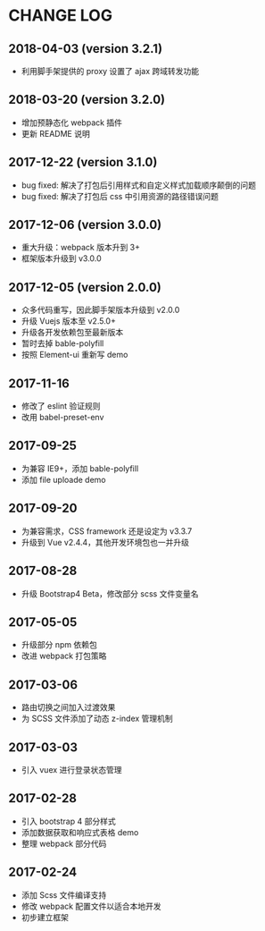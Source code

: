 # CHANGE LOG

## 2018-04-03 (version 3.2.1)
- 利用脚手架提供的 proxy 设置了 ajax 跨域转发功能

## 2018-03-20 (version 3.2.0)
- 增加预静态化 webpack 插件
- 更新 README 说明

## 2017-12-22 (version 3.1.0)
- bug fixed: 解决了打包后引用样式和自定义样式加载顺序颠倒的问题
- bug fixed: 解决了打包后 css 中引用资源的路径错误问题

## 2017-12-06 (version 3.0.0)
- 重大升级：webpack 版本升到 3+
- 框架版本升级到 v3.0.0

## 2017-12-05 (version 2.0.0)
- 众多代码重写，因此脚手架版本升级到 v2.0.0
- 升级 Vuejs 版本至 v2.5.0+
- 升级各开发依赖包至最新版本
- 暂时去掉 bable-polyfill
- 按照 Element-ui 重新写 demo

## 2017-11-16
- 修改了 eslint 验证规则
- 改用 babel-preset-env

## 2017-09-25
- 为兼容 IE9+，添加 bable-polyfill
- 添加 file uploade demo

## 2017-09-20
- 为兼容需求，CSS framework 还是设定为 v3.3.7
- 升级到 Vue v2.4.4，其他开发环境包也一并升级

## 2017-08-28
- 升级 Bootstrap4 Beta，修改部分 scss 文件变量名

## 2017-05-05
- 升级部分 npm 依赖包
- 改进 webpack 打包策略

## 2017-03-06
- 路由切换之间加入过渡效果
- 为 SCSS 文件添加了动态 z-index 管理机制

## 2017-03-03
- 引入 vuex 进行登录状态管理

## 2017-02-28
- 引入 bootstrap 4 部分样式
- 添加数据获取和响应式表格 demo
- 整理 webpack 部分代码

## 2017-02-24
- 添加 Scss 文件编译支持
- 修改 webpack 配置文件以适合本地开发
- 初步建立框架
